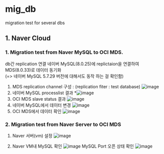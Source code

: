 # mig_db
migration test for several dbs
## 1. Naver Cloud
### 1. Migration test from Naver MySQL to OCI MDS.   
db간 replication 연결 
네이버 MySQL(8.0.25)에 replictaion을 연결하여 MDS(8.0.33)로 데이터 동기화   
(=> 네이버 MySQL 5.7.29 버전에 대해서도 동작 하는 걸 확인함)
1. MDS replication channel 구성 : (replication fiter : test database)
![image](https://github.com/khkwon01/mig_db/assets/8789421/32acd5af-e255-4c1b-82a9-1ad837fc3bfe)
2. 네이버 MySQL processlist 결과
*![image](https://github.com/khkwon01/mig_db/assets/8789421/fa72b375-2a2c-4ac2-867f-2974670dc143)
3. OCI MDS slave status 결과
![image](https://github.com/khkwon01/mig_db/assets/8789421/364201c4-da1a-4262-ae3e-e129f74ae4e3)
4. 네이버 MySQL에서 데이터 변경
![image](https://github.com/khkwon01/mig_db/assets/8789421/1e02e262-c335-466a-aed0-809e312c5287)
5. OCI MDS에서 데이터 확인
![image](https://github.com/khkwon01/mig_db/assets/8789421/c1f53a8a-5cef-4202-bd0f-379549109297)
   
### 2. Migration test from Naver Server to OCI MDS
1. Naver 서버(vm) 설정
![image](https://github.com/khkwon01/mig_db/assets/8789421/f47aaef2-6d8f-43b0-bf85-a063572a446a)
    
2. Naver VM내 MySQL 확인
![image](https://github.com/khkwon01/mig_db/assets/8789421/b207a0f2-0138-4679-8115-ede2e7fdf16a)
MySQL Port 오픈 상태 확인
![image](https://github.com/khkwon01/mig_db/assets/8789421/982f75b6-895f-4ee2-94c4-0cbb76c8f0f4)
